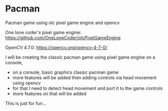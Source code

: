 # Pacman
Pacman game using olc pixel game engine and opencv


One lone coder's pixel game engine: https://github.com/OneLoneCoder/olcPixelGameEngine 

OpenCV 4.7.0: https://opencv.org/opencv-4-7-0/ 

I will be creating the classic pacman game using pixel game engine on a console, 
  - on a console, basic graphics classic pacman game
  - more features will be added
then adding controls via head movement using opencv
  - for that I need to detect head movement and port it to the game controls
  - more features on that will be added


This is just for fun...
